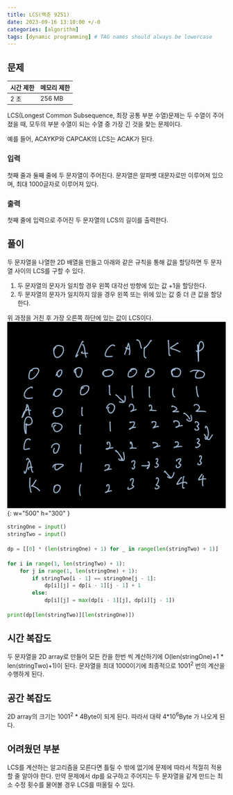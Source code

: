 ```yaml
---
title: LCS(백준 9251)
date: 2023-09-16 13:10:00 +/-0
categories: [algorithm]
tags: [dynamic programming] # TAG names should always be lowercase
---
```


## 문제

| 시간 제한 | 메모리 제한 |
| --------- | ----------- |
| 2 초      | 256 MB      |

LCS(Longest Common Subsequence, 최장 공통 부분 수열)문제는 두 수열이 주어졌을 때, 모두의 부분 수열이 되는 수열 중 가장 긴 것을 찾는 문제이다.

예를 들어, ACAYKP와 CAPCAK의 LCS는 ACAK가 된다.

### 입력

첫째 줄과 둘째 줄에 두 문자열이 주어진다. 문자열은 알파벳 대문자로만 이루어져 있으며, 최대 1000글자로 이루어져 있다.

### 출력

첫째 줄에 입력으로 주어진 두 문자열의 LCS의 길이를 출력한다.

## 풀이

두 문자열을 나열한 2D 배열을 만들고 아래와 같은 규칙을 통해 값을 할당하면 두 문자열 사이의 LCS를 구할 수 있다.

1. 두 문자열의 문자가 일치할 경우 왼쪽 대각선 방향에 있는 값 +1을 할당한다.
2. 두 문자열의 문자가 일치하지 않을 경우 왼쪽 또는 위에 있는 값 중 더 큰 값을 할당한다.

위 과정을 거친 후 가장 오른쪽 하단에 있는 값이 LCS이다.
![Desktop View](../../assets/알고리즘/IMG_7BD1CFC96905-1.jpeg){: w="500" h="300" }

```python
stringOne = input()
stringTwo = input()

dp = [[0] * (len(stringOne) + 1) for _ in range(len(stringTwo) + 1)]

for i in range(1, len(stringTwo) + 1):
    for j in range(1, len(stringOne) + 1):
        if stringTwo[i - 1] == stringOne[j - 1]:
            dp[i][j] = dp[i - 1][j - 1] + 1
        else:
            dp[i][j] = max(dp[i - 1][j], dp[i][j - 1])

print(dp[len(stringTwo)][len(stringOne)])

```

## 시간 복잡도

두 문자열을 2D array로 만들어 모든 칸을 한번 씩 계산하기에 O(len(stringOne)+1 \* len(stringTwo)+1)이 된다. 문자열을 최대 1000이기에 최종적으로 1001<sup>2</sup> 번의 계산을 수행하게 된다.

## 공간 복잡도

2D array의 크기는 1001<sup>2</sup> \* 4Byte이 되게 된다. 따라서 대략 4\*10<sup>6</sup>Byte 가 나오게 된다.

## 어려웠던 부분

LCS를 계산하는 알고리즘을 모른다면 틀릴 수 밖에 없기에 문제에 따라서 적절히 적용할 줄 알아야 한다.
만약 문제에서 dp를 요구하고 주어지는 두 문자열을 같게 만드는 최소 수정 횟수를 물어볼 경우 LCS를 떠올릴 수 있다.
